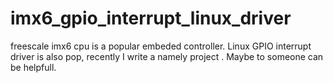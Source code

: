 # imx6_gpio_interrupt_linux_driver
freescale imx6 cpu is a popular embeded controller. Linux GPIO interrupt driver is also pop, recently I write a namely project . Maybe to someone can be helpfull.
